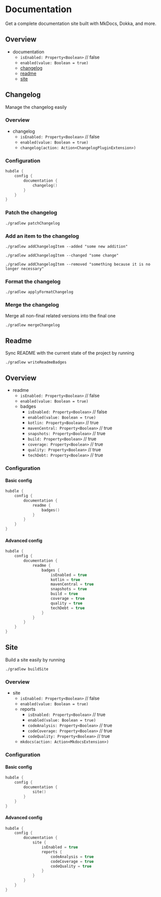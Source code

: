 # Documentation

Get a complete documentation site built with MkDocs, Dokka, and more.

## Overview

- documentation
    - `isEnabled: Property<Boolean>` // false
    - `enabled(value: Boolean = true)`
    - [changelog](changelog/CHANGELOG_EXTENSION_OVERVIEW.md)
    - [readme](readme/README_EXTENSION_OVERVIEW.md)
    - [site](site/SITE_EXTENSION_OVERVIEW.md)

## Changelog

Manage the changelog easily

### Overview

- changelog
  - `isEnabled: Property<Boolean>` // false
  - `enabled(value: Boolean = true)`
  - `changelog(action: Action<ChangelogPluginExtension>)`

### Configuration

```kotlin
hubdle {
    config {
        documentation {
            changelog()
        }
    }
}
```

### Patch the changelog

```shell
./gradlew patchChangelog
```

### Add an item to the changelog

```shell
./gradlew addChangelogItem --added "some new addition"
```

```shell
./gradlew addChangelogItem --changed "some change"
```

```shell
./gradlew addChangelogItem --removed "something because it is no longer necessary"
```

### Format the changelog

```shell
./gradlew applyFormatChangelog
```

### Merge the changelog

Merge all non-final related versions into the final one

```shell
./gradlew mergeChangelog
```
## Readme

Sync README with the current state of the project by running

```shell
./gradlew writeReadmeBadges
```

## Overview

- readme
  - `isEnabled: Property<Boolean>` // false
  - `enabled(value: Boolean = true)`
  - badges
    - `isEnabled: Property<Boolean>` // false
    - `enabled(value: Boolean = true)`
    - `kotlin: Property<Boolean>` // true
    - `mavenCentral: Property<Boolean>` // true
    - `snapshots: Property<Boolean>` // true
    - `build: Property<Boolean>` // true
    - `coverage: Property<Boolean>` // true
    - `quality: Property<Boolean>` // true
    - `techDebt: Property<Boolean>` // true

### Configuration

#### Basic config

```kotlin
hubdle {
    config {
        documentation {
            readme {
                badges()
            }
        }
    }
}
```

#### Advanced config

```kotlin
hubdle {
    config {
        documentation {
            readme {
                badges {
                    isEnabled = true
                    kotlin = true
                    mavenCentral = true
                    snapshots = true
                    build = true
                    coverage = true
                    quality = true
                    techDebt = true   
                }
            }
        }
    }
}
```

## Site

Build a site easily by running

```shell
./gradlew buildSite
```

### Overview

- site
  - `isEnabled: Property<Boolean>` // false
  - `enabled(value: Boolean = true)`
  - reports
    - `isEnabled: Property<Boolean>` // true
    - `enabled(value: Boolean = true)`
    - `codeAnalysis: Property<Boolean>` // true
    - `codeCoverage: Property<Boolean>` // true
    - `codeQuality: Property<Boolean>` // true
  - `mkdocs(action: Action<MkdocsExtension>)`

### Configuration

#### Basic config

```kotlin
hubdle {
    config {
        documentation {
            site()
        }
    }
}
```

#### Advanced config

```kotlin
hubdle {
    config {
        documentation {
            site {
                isEnabled = true
                reports {
                    codeAnalysis = true
                    codeCoverage = true
                    codeQuality = true
                }
            }
        }
    }
}
```
